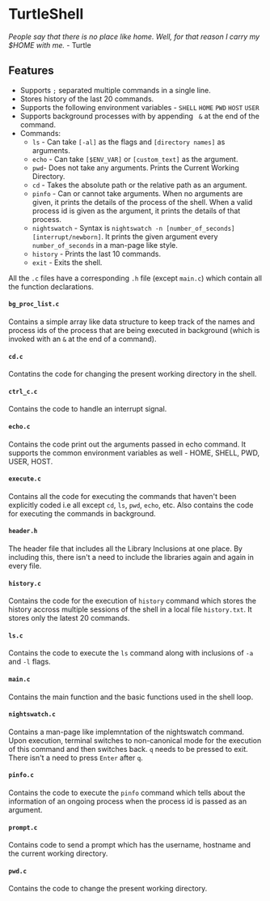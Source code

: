 # TurtleShell

*People say that there is no place like home. Well, for that reason I carry my $HOME with me.* - Turtle

## Features
- Supports `;` separated multiple commands in a single line.
- Stores history of the last 20 commands.
- Supports the following environment variables - `SHELL` `HOME` `PWD` `HOST` `USER`
- Supports background processes with by appending ` &` at the end of the command.
- Commands:
  - `ls` - Can take `[-al]` as the flags and `[directory names]` as arguments.
  - `echo` - Can take `[$ENV_VAR]` or `[custom_text]` as the argument.
  - `pwd`- Does not take any arguments. Prints the Current Working Directory.
  - `cd` - Takes the absolute path or the relative path as an argument.
  - `pinfo` - Can or cannot take arguments. When no arguments are given, it prints the details of the process of the shell. When a valid process id is given as the argument, it prints the details of that process.
  - `nightswatch` - Syntax is `nightswatch -n [number_of_seconds] [interrupt/newborn]`. It prints the given argument every `number_of_seconds` in a man-page like style.
  - `history` - Prints the last 10 commands.
  - `exit` - Exits the shell.

All the `.c` files have a corresponding `.h` file (except `main.c`) which contain all the function declarations.

#### `bg_proc_list.c`
Contains a simple array like data structure to keep track of the names and process ids of the process that are being executed in background (which is invoked with an `&` at the end of a command).

#### `cd.c`
Contatins the code for changing the present working directory in the shell.

#### `ctrl_c.c`
Contains the code to handle an interrupt signal.

#### `echo.c`
Contains the code print out the arguments passed in echo command. It supports the common environment variables as well - HOME, SHELL, PWD, USER, HOST.

#### `execute.c`
Contains all the code for executing the commands that haven't been explicitly coded i.e all except `cd`, `ls`, `pwd`, `echo`, etc. Also contains the code for executing the commands in background.

#### `header.h`
The header file that includes all the Library Inclusions at one place. By including this, there isn't a need to include the libraries again and again in every file.

#### `history.c`
Contains the code for the execution of `history` command which stores the history accross multiple sessions of the shell in a local file `history.txt`. It stores only the latest 20 commands.

#### `ls.c`
Contains the code to execute the `ls` command along with inclusions of `-a` and `-l` flags.

#### `main.c`
Contains the main function and the basic functions used in the shell loop.

#### `nightswatch.c`
Contains a man-page like implemntation of the nightswatch command. Upon execution, terminal switches to non-canonical mode for the execution of this command and then switches back. `q` needs to be pressed to exit. There isn't a need to press `Enter` after `q`.

#### `pinfo.c`
Contains the code to execute the `pinfo` command which tells about the information of an ongoing process when the process id is passed as an argument.

#### `prompt.c`
Contains code to send a prompt which has the username, hostname and the current working directory.

#### `pwd.c`
Contains the code to change the present working directory.
